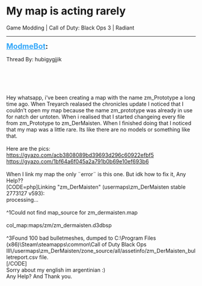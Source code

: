 # My map is acting rarely
Game Modding | Call of Duty: Black Ops 3 | Radiant

---
<strong style="font-size: 1.4em;"><span style="text-decoration: underline;text-decoration-color: #34a7f9;"><span style="color:#34a7f9;">ModmeBot</span></span>:</strong>

<p>Thread By: hubigygjjik<br /><br /><br /><br /><br /><br />Hey whatsapp, i&#39;ve been creating a map with the name zm_Prototype a long time ago. When Treyarch realased the chronicles update I noticed that I couldn&#39;t open my map because the name zm_prototype was already in use for natch der untoten. When i realised that I started changeing every file from zm_Prototype to zm_DerMaisten. When I finished doing that I noticed that my map was a little rare. Its like there are no models or something like that.<br /> <br />Here are the pics:<br /><a href="https://gyazo.com/acb3808089bd39693d296c60922efbf5">https://gyazo.com/acb3808089bd39693d296c60922efbf5</a><br /><a href="https://gyazo.com/1bf64a6f045a2a791b0b69e10ef693b6">https://gyazo.com/1bf64a6f045a2a791b0b69e10ef693b6</a><br /> <br />When I link my map the only &#168;error&#168; is this one. But idk how to fix it, Any Help??<br />[CODE=php]Linking &quot;zm_DerMaisten&quot; (usermaps\zm_DerMaisten stable 2773127 v593): <br />processing...<br /><br />^1Could not find map_source for zm_dermaisten.map<br /><br />  col_map:maps/zm/zm_dermaisten.d3dbsp<br /><br />^3Found 100 bad bulletmeshes, dumped to C:\Program Files (x86)\Steam\steamapps\common\Call of Duty Black Ops III\/usermaps\zm_DerMaisten/zone_source/all/assetinfo/zm_DerMaisten_bulletreport.csv file.<br />[/CODE]<br />Sorry about my english im argentinian :)<br />Any Help? And Thank you.</p>
